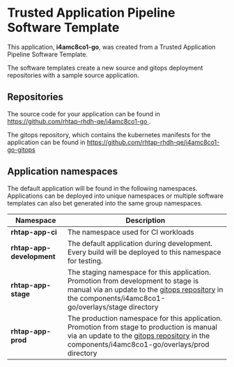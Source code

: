 # Trusted Application Pipeline Software Template

This application, **i4amc8co1-go**, was created from a Trusted Application Pipeline Software Template.

The software templates create a new source and gitops deployment repositories with a sample source application. 

## Repositories

The source code for your application can be found in [https://github.com/rhtap-rhdh-qe/i4amc8co1-go ](https://github.com/rhtap-rhdh-qe/i4amc8co1-go ).
 
The gitops repository, which contains the kubernetes manifests for the application can be found in 
[https://github.com/rhtap-rhdh-qe/i4amc8co1-go-gitops ](https://github.com/rhtap-rhdh-qe/i4amc8co1-go-gitops ) 

## Application namespaces 

The default application will be found in the following namespaces. Applications can be deployed into unique namespaces or multiple software templates can also bet generated into the same group namespaces.  

|  Namespace   |  Description   |  
| -------- | -------- |
| **rhtap-app-ci** | The namespace used for CI workloads |
| **rhtap-app-development** | The default application during development. Every build will be deployed to this namespace for testing. |
| **rhtap-app-stage** | The staging namespace for this application. Promotion from development to stage is manual via an update to the [gitops repository](https://github.com/rhtap-rhdh-qe/i4amc8co1-go-gitops ) in the components/i4amc8co1-go/overlays/stage directory |
| **rhtap-app-prod** | The production namespace for this application. Promotion from stage to production is manual via an update to the [gitops repository](https://github.com/rhtap-rhdh-qe/i4amc8co1-go-gitops ) in the components/i4amc8co1-go/overlays/prod directory |